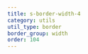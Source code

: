 ```yaml
---
title: s-border-width-4
category: utils
util_type: border
border_group: width
order: 104
---
```

<span class="s-border s-border-width-4"></span>